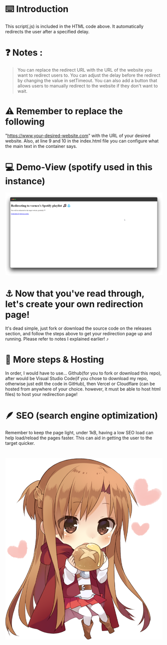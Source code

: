 # ⌨️ Introduction

This script(.js) is included in the HTML code above. It automatically redirects the user after a specified delay.

# ❓ Notes :

> You can replace the redirect URL with the URL of the website you want to redirect users to.
> You can adjust the delay before the redirect by changing the value in setTimeout.
> You can also add a button that allows users to manually redirect to the website if they don't want to wait.

# ⚠️ Remember to replace the following

"https://www.your-desired-website.com" with the URL of your desired website. Also, at line 9 and 10 in the index.html file you can configure what the main text in the container says.

# 💻 Demo-View (spotify used in this instance)

![image](/demo.png)

# ⚓ Now that you've read through, let's create your own redirection page!

It's dead simple, just fork or download the source code on the releases section, and follow the steps above to get your redirection page up and running. Please refer to notes I explained earlier! ⤴️

# 🔨 More steps & Hosting

In order, I would have to use... Github(for you to fork or download this repo), after would be Visual Studio Code(if you chose to download my repo, otherwise just edit the code in GitHub), then Vercel or Cloudflare (can be hosted from anywhere of your choice. however, it must be able to host html files) to host your redirection page!

# 🪶 SEO (search engine optimization)

Remember to keep the page light, under 1kB, having a low SEO load can help load/reload the pages faster. This can aid in getting the user to the target quicker.

# <p align="center"><img src="/heart.png" alt="ily <3"></p>

